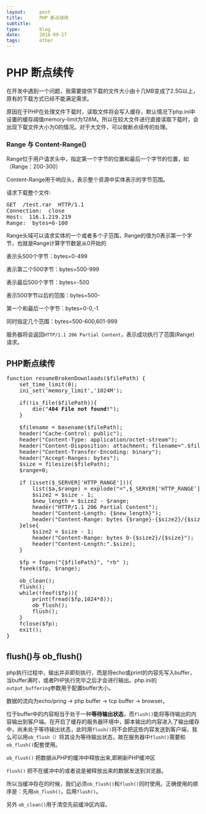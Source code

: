 ```yaml
---
layout:     post
title:      PHP 断点续传
subtitle:   
type:       blog
date:       2016-09-27
tags:       other
---
```


# PHP 断点续传

在开发中遇到一个问题，我需要提供下载的文件大小由十几MB变成了2.5G以上，原有的下载方式已经不能满足需求。

原因在于PHP在处理文件下载时，读取文件将会写入缓存，默认情况下php.ini中设置的缓存阈值memory-limit为128M。所以在较大文件进行直接读取下载时，会出现下载文件大小为0的情况。对于大文件，可以做断点续传的处理。

### Range 与 Content-Range()

Range位于用户请求头中，指定第一个字节的位置和最后一个字节的位置，如（Range：200-300）

Content-Range用于响应头，表示整个资源中实体表示的字节范围。


请求下载整个文件: 

<pre>
GET  /test.rar  HTTP/1.1
Connection:  close
Host:  116.1.219.219
Range:  bytes=0-100
</pre>

Range头域可以请求实体的一个或者多个子范围，Range的值为0表示第一个字节，也就是Range计算字节数是从0开始的

表示头500个字节：bytes=0-499

表示第二个500字节：bytes=500-999

表示最后500个字节：bytes=-500

表示500字节以后的范围：bytes=500-

第一个和最后一个字节：bytes=0-0,-1

同时指定几个范围：bytes=500-600,601-999

服务器将会返回`HTTP/1.1 206 Partial Content`，表示成功执行了范围(Range)请求。

## PHP断点续传

<pre>
function resumeBrokenDownloads($filePath) {
    set_time_limit(0);
    ini_set('memory_limit','1024M');

    if(!is_file($filePath)){
    	die("<b>404 File not found!</b>");
    }

    $filename = basename($filePath);
    header("Cache-Control: public");
    header("Content-Type: application/octet-stream");
    header("Content-Disposition: attachment; filename=".$filename);
    header("Content-Transfer-Encoding: binary");
    header("Accept-Ranges: bytes");
    $size = filesize($filePath);
    $range=0;

    if (isset($_SERVER['HTTP_RANGE'])){
        list($a,$range) = explode("=",$_SERVER['HTTP_RANGE']);
        $size2 = $size - 1;
        $new_length = $size2 - $range;
        header("HTTP/1.1 206 Partial Content");
        header("Content-Length: {$new_length}");
        header("Content-Range: bytes {$range}-{$size2}/{$size}");
    }else{
        $size2 = $size - 1;
        header("Content-Range: bytes 0-{$size2}/{$size}");
        header("Content-Length:".$size);
    }

    $fp = fopen("{$filePath}", "rb" );
    fseek($fp, $range);
        
    ob_clean();
    flush();
    while(!feof($fp)){
        print(fread($fp,1024*8));
        ob_flush();
        flush();
    }
    fclose($fp);
    exit();
}
</pre>

## flush()与 ob_flush()

php执行过程中，输出并非即刻执行，而是将echo或print的内容先写入buffer，当buffer满时，或者PHP执行完毕之后才会进行输出。php.ini的`output_buffering`参数用于配置buffer大小。

数据的流向为echo/pring -> php buffer -> tcp buffer -> browser。

位于buffer中的内容相当于处于一种**等待输出状态**，而`flush()`能将等待输出的内容输出到客户端。在开启了缓存的服务器环境中，脚本输出的内容进入了输出缓存中，尚未处于等待输出状态，此时用`flush()`将不会把这些内容发送到客户端，我么可以用`ob_flush（）`将其设为等待输出状态，故在服务器中`flush()`需要和`ob_flush()`配套使用。

`ob_flush()` 把数据从PHP的缓冲中释放出来,即刷新PHP缓冲区

`flush()` 把不在缓冲中的或者说是被释放出来的数据发送到浏览器。

所以当缓冲存在的时候，我们必须`ob_flush()`和`flush()`同时使用。正确使用的顺序是：先用`ob_flush()`，后用`flush()`。

另外 `ob_clean()`用于清空先前缓冲区内容。